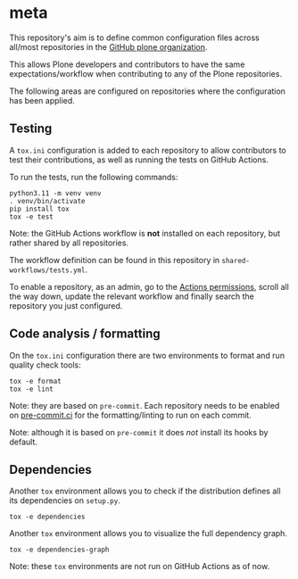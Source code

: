 # meta

This repository's aim is to define common configuration files
across all/most repositories in the [GitHub plone organization](https://github.com/plone).

This allows Plone developers and contributors
to have the same expectations/workflow
when contributing to any of the Plone repositories.

The following areas are configured on repositories
where the configuration has been applied.

## Testing

A `tox.ini` configuration is added to each repository to allow contributors
to test their contributions, as well as running the tests on GitHub Actions.

To run the tests, run the following commands:

```shell
python3.11 -m venv venv
. venv/bin/activate
pip install tox
tox -e test
```

Note: the GitHub Actions workflow is __not__ installed on each repository,
but rather shared by all repositories.

The workflow definition can be found in this repository in `shared-workflows/tests.yml`.

To enable a repository, as an admin, go to the [Actions permissions](https://github.com/organizations/plone/settings/actions),
scroll all the way down, update the relevant workflow
and finally search the repository you just configured.

## Code analysis / formatting

On the `tox.ini` configuration there are two environments
to format and run quality check tools:

```shell
tox -e format
tox -e lint
```

Note: they are based on `pre-commit`.
Each repository needs to be enabled on [pre-commit.ci](https://pre-commit.ci/)
for the formatting/linting to run on each commit.

Note: although it is based on `pre-commit`
it does _not_ install its hooks by default.

## Dependencies

Another `tox` environment allows you to check
if the distribution defines all its dependencies on `setup.py`.

```shell
tox -e dependencies
```

Another `tox` environment allows you to visualize the full dependency graph.

```shell
tox -e dependencies-graph
```

Note: these `tox` environments are not run on GitHub Actions as of now.
